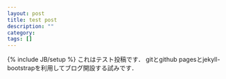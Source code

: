 ```yaml
---
layout: post
title: test post
description: ""
category: 
tags: []
---
```

{% include JB/setup %}
これはテスト投稿です．
gitとgithub pagesとjekyll-bootstrapを利用してブログ開設する試みです．



